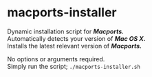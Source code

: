 # macports-installer  

Dynamic installation script for ***Macports.***  
Automatically detects your version of ***Mac OS X.***  
Installs the latest relevant version of ***Macports.***  

No options or arguments required.  
Simply run the script; `./macports-installer.sh`

